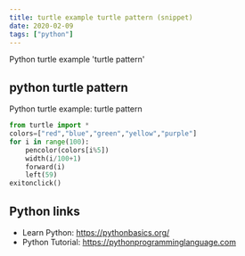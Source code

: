 ```yaml
---
title: turtle example turtle pattern (snippet)
date: 2020-02-09
tags: ["python"]
---
```

Python turtle example 'turtle pattern'


## python turtle pattern

Python turtle example: turtle pattern

```python
from turtle import *
colors=["red","blue","green","yellow","purple"]
for i in range(100):
    pencolor(colors[i%5])
    width(i/100+1)
    forward(i)
    left(59)
exitonclick()


```

## Python links

- Learn Python: https://pythonbasics.org/
- Python Tutorial: https://pythonprogramminglanguage.com
